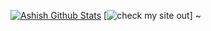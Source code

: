 
[![Ashish Github Stats](https://github-readme-stats.vercel.app/api?username=ashish-patwal&show_icons=true&theme=tokyonight)](https://github.com/anuraghazra/github-readme-stats)
[![check my site out](https://ashish-patwal.github.io/CV/X)]                                                                          ~
